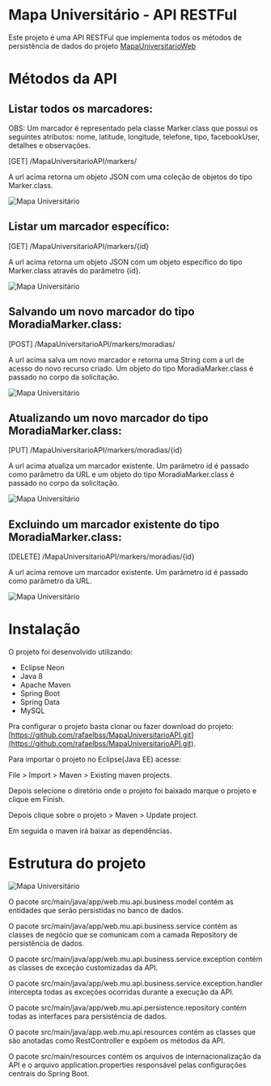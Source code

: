 Mapa Universitário - API RESTFul
===================
Este projeto é uma API RESTFul que implementa todos os métodos de persistência de dados do projeto [MapaUniversitarioWeb](https://github.com/rafaelbss/MapaUniversitarioWeb/)

Métodos da API
===================
## Listar todos os marcadores:

OBS: Um marcador é representado pela classe Marker.class que possui os seguintes atributos: nome, latitude, longitude, telefone, tipo, facebookUser, detalhes e observações.

[GET] /MapaUniversitarioAPI/markers/

A url acima retorna um objeto JSON com uma coleção de objetos do tipo Marker.class.

![Mapa Universitário](/src/main/java/app/web/mu/api/resources/mrest01.png)

## Listar um marcador específico:

[GET] /MapaUniversitarioAPI/markers/{id}

A url acima retorna um objeto JSON com um objeto específico do tipo Marker.class através do parâmetro {id}.

![Mapa Universitário](/src/main/java/app/web/mu/api/resources/mrest02.png)

## Salvando um novo marcador do tipo MoradiaMarker.class:

[POST] /MapaUniversitarioAPI/markers/moradias/

A url acima salva um novo marcador e retorna uma String com a url de acesso do novo recurso criado. Um objeto do tipo MoradiaMarker.class é passado no corpo da solicitação.

![Mapa Universitário](/src/main/java/app/web/mu/api/resources/mrest03.png)

## Atualizando um novo marcador do tipo MoradiaMarker.class:

[PUT] /MapaUniversitarioAPI/markers/moradias/{id}

A url acima atualiza um marcador existente. Um parâmetro id é passado como parâmetro da URL e um objeto do tipo MoradiaMarker.class é passado no corpo da solicitação.

![Mapa Universitário](/src/main/java/app/web/mu/api/resources/mrest04.png)

## Excluindo um marcador existente do tipo MoradiaMarker.class:

[DELETE] /MapaUniversitarioAPI/markers/moradias/{id}

A url acima remove um marcador existente. Um parâmetro id é passado como parâmetro da URL.

![Mapa Universitário](/src/main/java/app/web/mu/api/resources/mrest05.png)


Instalação
===================
O projeto foi desenvolvido utilizando:

- Eclipse Neon
- Java 8
- Apache Maven
- Spring Boot
- Spring Data
- MySQL

Pra configurar o projeto basta clonar ou fazer download do projeto: [https://github.com/rafaelbss/MapaUniversitarioAPI.git](https://github.com/rafaelbss/MapaUniversitarioAPI.git).

Para importar o projeto no Eclipse(Java EE) acesse:

File > Import > Maven > Existing maven projects.

Depois selecione o diretório onde o projeto foi baixado marque o projeto e clique em Finish.

Depois clique sobre o projeto > Maven > Update project.

Em seguida o maven irá baixar as dependências.


Estrutura do projeto
===================

![Mapa Universitário](/src/main/java/app/web/mu/api/resources/mrest06.png)

O pacote src/main/java/app/web.mu.api.business.model contém as entidades que serão persistidas no banco de dados.

O pacote src/main/java/app/web.mu.api.business.service contém as classes de negócio que se comunicam com a camada Repository de persistência de dados.

O pacote src/main/java/app/web.mu.api.business.service.exception contém as classes de exceção customizadas da API.

O pacote src/main/java/app/web.mu.api.business.service.exception.handler intercepta todas as exceções ocorridas durante a execução da API.

O pacote src/main/java/app/web.mu.api.persistence.repository contém todas as interfaces para persistência de dados.

O pacote src/main/java/app.web.mu.api.resources contém as classes que são anotadas como RestController e expõem os métodos da API.

O pacote src/main/resources contém os arquivos de internacionalização da API e o arquivo application.properties responsável pelas configurações centrais do Spring Boot.
